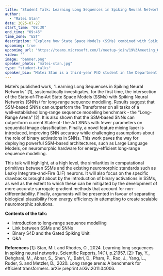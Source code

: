 ```yaml
---
title: "Student Talk: Learning Long Sequences in Spiking Neural Networks"
author:
  - "Matei Stan"
date: 2025-07-27
start_time: "08:30"
end_time: "09:45"
time_zone: "EST"
description: "Explore how State Space Models (SSMs) combined with Spiking Neural Networks (SNNs) can outperform Transformers on long-sequence tasks, and learn about a novel feature mixing layer that challenges assumptions about binary activations."
upcoming: true
upcoming_url: "https://teams.microsoft.com/l/meetup-join/19%3Ameeting_OTBkNTY5MjgtMjE3Ni00OTFmLWEwNzktN2QwZTU1NWIxNDc2%40thread.v2/0?context=%7B%22Tid%22%3A%22c152cb07-614e-4abb-818a-f035cfa91a77%22%2C%22Oid%22%3A%223f444780-d657-4917-993e-0f42adeff90e%22%7D"
video: ""
image: "banner.png"
speaker_photo: "matei-stan.jpg"
type: "student-talks"
speaker_bio: "Matei Stan is a third-year PhD student in the Department of Computer Science at the University of Manchester, UK. He is supervised by Dr Oliver Rhodes in the Advanced Processor Technologies (APT) group. In his PhD work, Matei has primarily focused on the applications of deep State Space Models (SSMs), such as S4, in neuromorphic computing, and their potential in scaling energy-efficient algorithms for long-range sequential tasks."
---
```


Matei’s published work, “Learning Long Sequences in Spiking Neural Networks” [1], systematically investigates, for the first time, the intersection of the State‑of‑The‑Art State Space Models (SSMs) with Spiking Neural Networks (SNNs) for long‑range sequence modelling. Results suggest that SSM‑based SNNs can outperform the Transformer on all tasks of a well‑established long‑range sequence modelling benchmark - the “Long-Range Arena” [2]. It is also shown that the SSM‑based SNNs can outperform current State‑of‑The‑Art SNNs with fewer parameters on sequential image classification. Finally, a novel feature mixing layer is introduced, improving SNN accuracy while challenging assumptions about the role of binary activations in SNNs. This work paves the way for deploying powerful SSM-based architectures, such as Large Language Models, on neuromorphic hardware for energy-efficient long-range sequence modelling.

This talk will highlight, at a high level, the similarities in computational primitives between SSMs and the existing neuromorphic standards such as Leaky Integrate-and-Fire (LIF) neurons. It will also focus on the specific drawbacks brought about by the introduction of binary activations in SSMs, as well as the extent to which these can be mitigated by the development of more accurate surrogate gradient methods that account for non-differentiability. Finally, arguments will be presented in favour of separating biological plausibility from energy efficiency in attempting to create scalable neuromorphic solutions.

**Contents of the talk:**
- Introduction to long-range sequence modelling
- Link between SSMs and SNNs
- Binary S4D and the Gated Spiking Unit
- Q&A

**References**
[1]: Stan, M.I. and Rhodes, O., 2024. Learning long sequences in spiking neural networks. Scientific Reports, 14(1), p.21957.
[2]: Tay, Y., Dehghani, M., Abnar, S., Shen, Y., Bahri, D., Pham, P., Rao, J., Yang, L., Ruder, S. and Metzler, D., 2020. Long range arena: A benchmark for efficient transformers. arXiv preprint arXiv:2011.04006.
